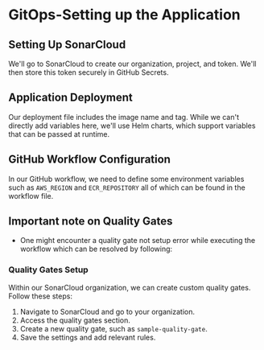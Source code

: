 # GitOps-Setting up the Application

## Setting Up SonarCloud

We'll go to SonarCloud to create our organization, project, and token. We'll then store this token securely in GitHub Secrets.

## Application Deployment

Our deployment file includes the image name and tag. While we can't directly add variables here, we'll use Helm charts, which support variables that can be passed at runtime.

## GitHub Workflow Configuration

In our GitHub workflow, we need to define some environment variables such as `AWS_REGION` and `ECR_REPOSITORY` all of which can be found in the workflow file.

## Important note on Quality Gates
- One might encounter a quality gate not setup error while executing the workflow which can be resolved by following:

### Quality Gates Setup

Within our SonarCloud organization, we can create custom quality gates. Follow these steps:

1. Navigate to SonarCloud and go to your organization.
2. Access the quality gates section.
3. Create a new quality gate, such as `sample-quality-gate`.
4. Save the settings and add relevant rules.
